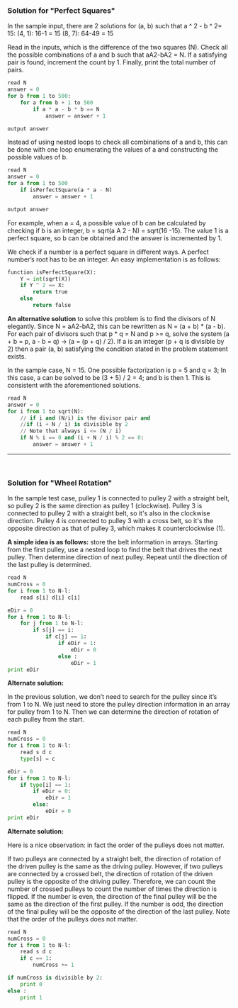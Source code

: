 ### Solution for "Perfect Squares"


In the sample input, there are 2 solutions for (a, b) such that a ^ 2 - b ^ 2= 15:
(4, 1): 16-1 = 15
(8, 7): 64-49 = 15

Read in the inputs, which is the difference of the two squares (N). Check all the possible combinations of a and b such that aA2-bA2 = N. If a satisfying pair is found, increment the count by 1. Finally, print the total number of pairs.

```python
read N
answer = 0
for b from 1 to 500:
    for a from b + 1 to 500
        if a * a - b * b == N
            answer = answer + 1

output answer
```

Instead of using nested loops to check all combinations of a and b, this can be done with one loop enumerating the values of a and constructing the possible values of b.

```python
read N
answer = 0
for a from 1 to 500
    if isPerfectSquare(a * a - N)
        answer = answer + 1

output answer
```

For example, when a = 4, a possible value of b can be calculated by checking if b is an integer, b = sqrt(a A 2 - N) = sqrt(16 -15). The value 1 is a perfect square, so b can be obtained and the answer is incremented by 1.

We check if a number is a perfect square in different ways. A perfect number’s root has to be an integer. An easy implementation is as follows:

```python
function isPerfectSquare(X):
    Y = int(sqrt(X))
    if Y ^ 2 == X:
        return true
    else
        return false
```

**An alternative solution** to solve this problem is to find the divisors of N elegantly. Since N = aA2-bA2, this can be rewritten as N = (a + b) * (a - b). For each pair of divisors such that p * q = N and p >= q, solve the
system (a + b = p, a - b = q) -> (a = (p + q) / 2). If a is an integer (p + q is divisible by 2) then a pair (a, b) satisfying the condition stated in the problem statement exists.

In the sample case, N = 15. One possible factorization is p = 5 and q = 3; In this case, a can be solved to be (3 + 5) / 2 = 4; and b is then 1. This is consistent with the aforementioned solutions.

```python
read N
answer = 0
for i from 1 to sqrt(N):
    // if i and (N/i) is the divisor pair and
    //if (i + N / i) is divisible by 2
    // Note that always i <= (N / i)
    if N % i == 0 and (i + N / i) % 2 == 0:
        answer = answer + 1
```

---

<br>



### Solution for "Wheel Rotation"

In the sample test case, pulley 1 is connected to pulley 2 with a straight belt, so pulley 2 is the same direction as pulley 1 (clockwise). Pulley 3 is connected to pulley 2 with a straight belt, so it's also in the clockwise direction. Pulley 4 is connected to pulley 3 with a cross belt, so it's the opposite direction as that of pulley 3, which makes it counterclockwise (1).

**A simple idea is as follows:** store the belt information in arrays. Starting from the first pulley, use a nested loop to find the belt that drives the next pulley. Then determine direction of next pulley. Repeat until the direction of the last pulley is determined.

```python
read N
numCross = 0
for i from 1 to N-l:
    read s[i] d[i] c[i]

eDir = 0
for i from 1 to N-l:
    for j from 1 to N-l:
        if s[j] == i:
            if c[j] == 1:
                if eDir = 1:
                    eDir = 0
                else :
                    eDir = 1
print eDir
```

**Alternate solution:**

In the previous solution, we don’t need to search for the pulley since it’s from 1 to N. We just need to store the pulley direction information in an array for pulley from 1 to N. Then we can determine the direction of rotation of each pulley from the start.

```python
read N
numCross = 0
for i from 1 to N-l:
    read s d c
    type[s] = c

eDir = 0
for i from 1 to N-l:
    if type[i] == 1:
        if eDir = 0:
            eDir = 1
        else:
            eDir = 0
print eDir
```

**Alternate solution:**

Here is a nice observation: in fact the order of the pulleys does not matter.

If two pulleys are connected by a straight belt, the direction of rotation of the driven pulley is the same as the driving pulley. However, if two pulleys are connected by a crossed belt, the direction of rotation of the driven
pulley is the opposite of the driving pulley. Therefore, we can count the number of crossed pulleys to count the number of times the direction is flipped. If the number is even, the direction of the final pulley will be the same as the direction of the first pulley. If the number is odd, the direction of the final pulley will be the opposite of the direction of the last pulley. Note that the order of the pulleys does not matter.

```python
read N
numCross = 0
for i from 1 to N-l:
    read s d c
    if c == 1:
        numCross += 1

if numCross is divisible by 2:
    print 0
else :
    print 1
```
